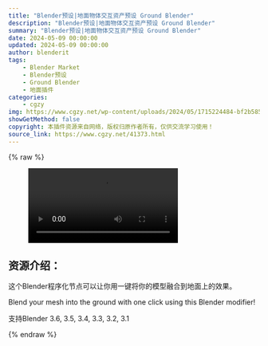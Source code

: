 ```yaml
---
title: "Blender预设|地面物体交互资产预设 Ground Blender"
description: "Blender预设|地面物体交互资产预设 Ground Blender"
summary: "Blender预设|地面物体交互资产预设 Ground Blender"
date: 2024-05-09 00:00:00
updated: 2024-05-09 00:00:00
author: blenderit
tags: 
    - Blender Market
    - Blender预设
    - Ground Blender
    - 地面插件
categories:
    - cgzy
img: https://www.cgzy.net/wp-content/uploads/2024/05/1715224484-bf2b585aaeb7a04.webp
showGetMethod: false
copyright: 本插件资源来自网络，版权归原作者所有，仅供交流学习使用！
source_link: https://www.cgzy.net/41373.html
---
```


{% raw %}
<figure class="wp-block-video aligncenter"><video controls src="http://cloud.video.taobao.com/play/u/null/p/1/e/6/t/1/461311484165.mp4"></video></figure><div class="wp-block-pandastudio-title"><div class="title_style_01"><h2 id="h2-0">资源介绍：</h2></div></div><p class="is-style-text-indent-2em">这个Blender程序化节点可以让你用一键将你的模型融合到地面上的效果。</p><p>Blend your mesh into the ground with one click using this Blender modifier!</p><div class="wp-block-pandastudio-tips"><div class="tip success "><p>支持Blender 3.6, 3.5, 3.4, 3.3, 3.2, 3.1</p>
</div></div>
<div style="display: none">cgzy</div>
{% endraw %}